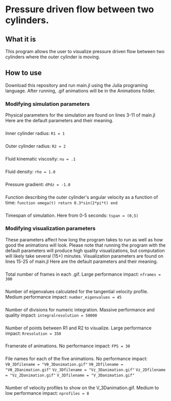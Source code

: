 # Pressure driven flow between two cylinders.
## What it is
This program allows the user to visualize pressure driven flow between two cylinders where the outer cylinder is moving.
## How to use
Download this repository and run main.jl using the Julia programing language. After running, .gif animations will be in the Animations folder.
### Modifying simulation parameters
Physical parameters for the simulation are found on lines 3-11 of main.jl Here are the default parameters and their meaning.
###
Inner cylinder radius:
`R1 = 1 `
###
Outer cylinder radius:
`R2 = 2`
###
Fluid kinematic viscosity:
`nu = .1`
###
Fluid density:
`rho = 1.0`
###
Pressure gradient:
`dPdz = -1.0`
###
Function describing the outer cylinder's angular velocity as a function of time:
`
function omega(t)
    return 0.3*sin(2*pi*t)
end
`
###
Timespan of simulation. Here from 0-5 seconds:
`tspan = (0,5)`
### Modifying visualization parameters
These parameters affect how long the program takes to run as well as how good the animations will look. Please note that running the program with the default parameters will produce high quality visualizations, but computation will likely take several (15+) minutes. Visualization parameters are found on lines 15-25 of main.jl Here are the default parameters and their meaning.
###
Total number of frames in each .gif. Large performance impact:
`nframes = 300`
###
Number of eigenvalues calculated for the tangential velocity profile. Medium performance impact:
`number_eigenvalues = 45`
###
Number of divisions for numeric integration. Massive performance and quality impact:
`integralresolution = 50000`
###
Number of points between R1 and R2 to visualize. Large performance impact:
`Rresolution = 350`
###
Framerate of animations. No performance impact:
`FPS = 30`
###
File names for each of the five animations. No performance impact:
`Vθ_3Dfilename = "Vθ_3Danimation.gif"`
`Vθ_2Dfilename = "Vθ_2Danimation.gif"`
`Vz_3Dfilename = "Vz_3Danimation.gif"`
`Vz_2Dfilename = "Vz_2Danimation.gif"`
`V_3Dfilename = "V_3Danimation.gif"`
###
Number of velocity profiles to show on the V_3Danimation.gif. Medium to low performance impact:
`nprofiles = 8`
